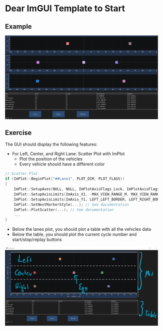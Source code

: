 # Dear ImGUI Template to Start

## Example

![Example](./media/AdasGui.gif)

## Exercise

The GUI should display the following features:

- For Left, Center, and Right Lane: Scatter Plot with ImPlot
  - Plot the position of the vehicles
  - Every vehicle should have a different color

```cpp
// Scatter Plot
if (ImPlot::BeginPlot("##Lane1", PLOT_DIM, PLOT_FLAGS))
{
    ImPlot::SetupAxes(NULL, NULL, ImPlotAxisFlags_Lock, ImPlotAxisFlags_Lock | ImPlotAxisFlags_Invert);
    ImPlot::SetupAxisLimits(ImAxis_X1, -MAX_VIEW_RANGE_M, MAX_VIEW_RANGE_M, ImGuiCond_Always);
    ImPlot::SetupAxisLimits(ImAxis_Y1, LEFT_LEFT_BORDER, LEFT_RIGHT_BORDER, ImGuiCond_Always);
    ImPlot::SetNextMarkerStyle(...); // See documentation
    ImPlot::PlotScatter(...); // See documentation
    ...
}
```

- Below the lanes plot, you should plot a table with all the vehicles data
- Below the table, you should plot the current cycle number and start/stop/replay buttons

![Example](./media/AdasGuiDescr.png)

